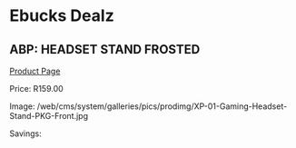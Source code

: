 
# Ebucks Dealz
## ABP: HEADSET STAND FROSTED
[Product Page](https://www.ebucks.com/web/shop/productSelected.do?prodId=1049713435&catId=1193873409)

Price: R159.00

Image: /web/cms/system/galleries/pics/prodimg/XP-01-Gaming-Headset-Stand-PKG-Front.jpg

Savings: 


	